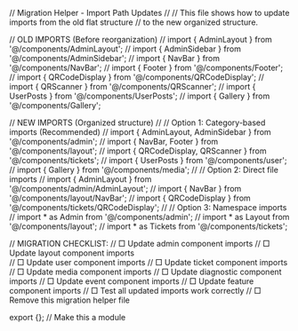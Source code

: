 // Migration Helper - Import Path Updates
// 
// This file shows how to update imports from the old flat structure
// to the new organized structure.

// OLD IMPORTS (Before reorganization)
// import { AdminLayout } from '@/components/AdminLayout';
// import { AdminSidebar } from '@/components/AdminSidebar';
// import { NavBar } from '@/components/NavBar';
// import { Footer } from '@/components/Footer';
// import { QRCodeDisplay } from '@/components/QRCodeDisplay';
// import { QRScanner } from '@/components/QRScanner';
// import { UserPosts } from '@/components/UserPosts';
// import { Gallery } from '@/components/Gallery';

// NEW IMPORTS (Organized structure)
// 
// Option 1: Category-based imports (Recommended)
// import { AdminLayout, AdminSidebar } from '@/components/admin';
// import { NavBar, Footer } from '@/components/layout';
// import { QRCodeDisplay, QRScanner } from '@/components/tickets';
// import { UserPosts } from '@/components/user';
// import { Gallery } from '@/components/media';
//
// Option 2: Direct file imports
// import { AdminLayout } from '@/components/admin/AdminLayout';
// import { NavBar } from '@/components/layout/NavBar';
// import { QRCodeDisplay } from '@/components/tickets/QRCodeDisplay';
//
// Option 3: Namespace imports
// import * as Admin from '@/components/admin';
// import * as Layout from '@/components/layout';
// import * as Tickets from '@/components/tickets';

// MIGRATION CHECKLIST:
// □ Update admin component imports
// □ Update layout component imports  
// □ Update user component imports
// □ Update ticket component imports
// □ Update media component imports
// □ Update diagnostic component imports
// □ Update event component imports
// □ Update feature component imports
// □ Test all updated imports work correctly
// □ Remove this migration helper file

export {}; // Make this a module